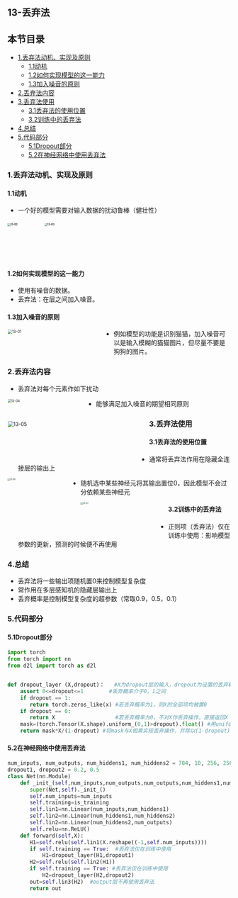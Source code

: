 ## 13-丢弃法


## 本节目录
  - [1.丢弃法动机、实现及原则](#1丢弃法动机实现及原则)
    - [1.1动机](#11动机)
    - [1.2如何实现模型的这一能力](#12如何实现模型的这一能力)
    - [1.3加入噪音的原则](#13加入噪音的原则)
  - [2.丢弃法内容](#2丢弃法内容)
  - [3.丢弃法使用](#3丢弃法使用)
    - [3.1丢弃法的使用位置](#31丢弃法的使用位置)
    - [3.2训练中的丢弃法](#32训练中的丢弃法)
  - [4.总结](#4总结)
  - [5.代码部分](#5代码部分)
    - [5.1Dropout部分](#51dropout部分)
    - [5.2在神经网络中使用丢弃法](#52在神经网络中使用丢弃法)


### 1.丢弃法动机、实现及原则


#### 1.1动机


+ 一个好的模型需要对输入数据的扰动鲁棒（健壮性）


#### <img src="../imgs/13/13-02.jpg" alt="13-02" width="200" height="200" style="zoom: 40%;" />           <img src="../imgs/13/13-03.jpg" alt="13-03" width="200" height="200" style="zoom: 40%;" />


#### 1.2如何实现模型的这一能力


+ 使用有噪音的数据。
+ 丢弃法：在层之间加入噪音。


#### 1.3加入噪音的原则


<img src="../imgs/13/13-01.png" width="400" height="100" alt="13-01" style="zoom: 60%; float: left;" />


+ 例如模型的功能是识别猫猫，加入噪音可以是输入模糊的猫猫图片，但尽量不要是狗狗的图片。


### 2.丢弃法内容
+ 丢弃法对每个元素作如下扰动


<img src="../imgs/13/13-04.png" width="400" height="100" alt="13-04"  style="zoom: 50%; float: left;" />


+ 能够满足加入噪音的期望相同原则


<img src="../imgs/13/13-05.png" width="400" height="100" alt="13-05"  style="float: left; zoom: 80%;" />


### 3.丢弃法使用


#### 3.1丢弃法的使用位置


+ 通常将丢弃法作用在隐藏全连接层的输出上


<img src="../imgs/13/13-06.png" width="500" height="180" alt="13-06" style="zoom: 33%; float: left;" />


+ 随机选中某些神经元将其输出置位0，因此模型不会过分依赖某些神经元


<img src="../imgs/13/13-07.png" width="600" height="250" alt="13-07"  style="zoom: 33%; float: left;" />






#### 3.2训练中的丢弃法


+ 正则项（丢弃法）仅在训练中使用：影响模型参数的更新，预测的时候便不再使用


### 4.总结


+ 丢弃法将一些输出项随机置0来控制模型复杂度
+ 常作用在多层感知机的隐藏层输出上
+ 丢弃概率是控制模型复杂度的超参数（常取0.9，0.5，0.1）


### 5.代码部分


#### 5.1Dropout部分


```python
import torch
from torch import nn
from d2l import torch as d2l


def dropout_layer (X,dropout)：   #X为dropout层的输入，dropout为设置的丢弃概率
    assert 0<=dropout<=1        #丢弃概率介于0，1之间
    if dropout == 1:
       return torch.zeros_like(x) #若丢弃概率为1，则X的全部项均被置0
    if dropout == 0:
       return X                   #若丢弃概率为0，不对X作丢弃操作，直接返回X
    mask=(torch.Tensor(X.shape).uniform_(0,1)>dropout).float() #用uniform函数生成0-1间的随机实数，利用”>"，将大于dropout的记为1，小于dropout的记为0，实现丢弃操作
    return mask*X/(1-dropout) #将mask与X相乘实现丢弃操作，并除以(1-dropout)，这里不使用选中X中元素置0的原因是相乘操作相比选中操作更快
```


#### 5.2在神经网络中使用丢弃法


```python
num_inputs, num_outputs, num_hiddens1, num_hiddens2 = 784, 10, 256, 256
dropout1, dropout2 = 0.2, 0.5
class Net(nn.Module)
    def _init_(self,num_inputs,num_outputs,num_outputs,num_hiddens1,num_hiddens2,is_training=True):
       super(Net,self)._init_()
       self.num_inputs=num_inputs
       self.training=is_training
       self.lin1=nn.Linear(num_inputs,num_hiddens1)
       self.lin2=nn.Linear(num_hiddens1,num_hiddens2)
       self.lin2=nn.Linear(num_hiddens2,num_outputs)
       self.relu=nn.ReLU()
    def forward(self,X):
       H1=self.relu(self.lin1(X.reshape((-1,self.num_inputs))))
       if self.training == True:  #丢弃法仅在训练中使用
           H1=dropout_layer(H1,dropout1)
       H2=self.relu(self.lin2(H1))
       if self.training == True: #丢弃法仅在训练中使用
           H2=dropout_layer(H2,dropout2)
       out=self.lin3(H2)  #output层不再使用丢弃法
       return out
```
<!--stackedit_data:
eyJoaXN0b3J5IjpbMTA2ODQxNjQxNSwtNjU3NTkwNDcxXX0=
-->